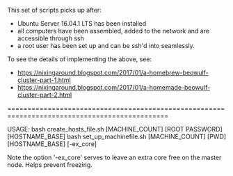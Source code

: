 This set of scripts picks up after:
* Ubuntu Server 16.04.1 LTS has been installed
* all computers have been assembled, added to the network and are accessible through ssh
* a root user has been set up and can be ssh'd into seamlessly.

To see the details of implementing the above, see:
* https://nixingaround.blogspot.com/2017/01/a-homebrew-beowulf-cluster-part-1.html
* https://nixingaround.blogspot.com/2017/01/a-homemade-beowulf-cluster-part-2.html

==============================================================================================

USAGE: 
    bash create_hosts_file.sh [MACHINE_COUNT] [ROOT PASSWORD] [HOSTNAME_BASE]
    bash set_up_machinefile.sh [MACHINE_COUNT] [PWD] [HOSTNAME_BASE] [-ex_core]
    
Note the option '-ex_core' serves to leave an extra core free on the master node.  Helps
prevent freezing.
